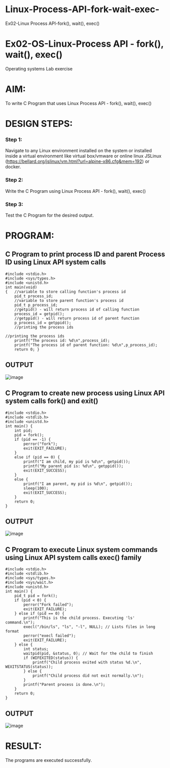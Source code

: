 # Linux-Process-API-fork-wait-exec-
Ex02-Linux Process API-fork(), wait(), exec()
# Ex02-OS-Linux-Process API - fork(), wait(), exec()
Operating systems Lab exercise


# AIM:
To write C Program that uses Linux Process API - fork(), wait(), exec()

# DESIGN STEPS:

### Step 1:

Navigate to any Linux environment installed on the system or installed inside a virtual environment like virtual box/vmware or online linux JSLinux (https://bellard.org/jslinux/vm.html?url=alpine-x86.cfg&mem=192) or docker.

### Step 2:

Write the C Program using Linux Process API - fork(), wait(), exec()

### Step 3:

Test the C Program for the desired output. 

# PROGRAM:

## C Program to print process ID and parent Process ID using Linux API system calls
```
#include <stdio.h>
#include <sys/types.h>
#include <unistd.h>
int main(void)
{	//variable to store calling function's process id
	pid_t process_id;
	//variable to store parent function's process id
	pid_t p_process_id;
	//getpid() - will return process id of calling function
	process_id = getpid();
	//getppid() - will return process id of parent function
	p_process_id = getppid();
	//printing the process ids

//printing the process ids
	printf("The process id: %d\n",process_id);
	printf("The process id of parent function: %d\n",p_process_id);
	return 0; }
```















## OUTPUT
![image](https://github.com/StarbiyaS/Linux-Process-API-fork-wait-exec/assets/144870533/c7afec9b-e9a6-438b-bc23-b2879d694717)














## C Program to create new process using Linux API system calls fork() and exit()
```
#include <stdio.h>
#include <stdlib.h>
#include <unistd.h>
int main() {
    int pid;
    pid = fork();
    if (pid == -1) {
        perror("fork");
        exit(EXIT_FAILURE);
    }
    else if (pid == 0) {
        printf("I am child, my pid is %d\n", getpid());
        printf("My parent pid is: %d\n", getppid());
        exit(EXIT_SUCCESS);
    }
    else {
        printf("I am parent, my pid is %d\n", getpid());
        sleep(100);
        exit(EXIT_SUCCESS);
    }
    return 0;
}
```












## OUTPUT
![image](https://github.com/StarbiyaS/Linux-Process-API-fork-wait-exec/assets/144870533/3b577a43-c7a2-447d-a7a8-bcb13cef801e)








## C Program to execute Linux system commands using Linux API system calls exec() family
```
#include <stdio.h>
#include <stdlib.h>
#include <sys/types.h>
#include <sys/wait.h>
#include <unistd.h>
int main() {
    pid_t pid = fork();
    if (pid < 0) {
        perror("Fork failed");
        exit(EXIT_FAILURE);
    } else if (pid == 0) {
        printf("This is the child process. Executing 'ls' command.\n");
        execl("/bin/ls", "ls", "-l", NULL); // Lists files in long format
        perror("execl failed");
        exit(EXIT_FAILURE);
    } else {
        int status;
        waitpid(pid, &status, 0); // Wait for the child to finish
        if (WIFEXITED(status)) {
            printf("Child process exited with status %d.\n", WEXITSTATUS(status));
        } else {
            printf("Child process did not exit normally.\n");
        }
        printf("Parent process is done.\n");
    }
    return 0;
}
```

























## OUTPUT
![image](https://github.com/StarbiyaS/Linux-Process-API-fork-wait-exec/assets/144870533/6c17f34e-0a12-4260-b8c3-1612f1450485)


















# RESULT:
The programs are executed successfully.
